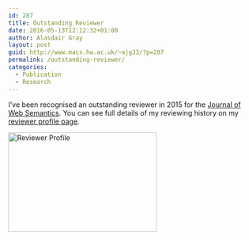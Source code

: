 ```yaml
---
id: 287
title: Outstanding Reviewer
date: 2016-05-13T12:12:32+01:00
author: Alasdair Gray
layout: post
guid: http://www.macs.hw.ac.uk/~ajg33/?p=287
permalink: /outstanding-reviewer/
categories:
  - Publication
  - Research
---
```

I&#8217;ve been recognised an outstanding reviewer in 2015 for the [Journal of Web Semantics](http://www.journals.elsevier.com/journal-of-web-semantics/). You can see full details of my reviewing history on my [reviewer profile page](http://www.reviewerpage.com/Alasdair-J-G-Gray).

[<img class="alignnone size-medium wp-image-289" src="http://www.macs.hw.ac.uk/~ajg33/wp-content/uploads/2016/05/Screen-Shot-2016-05-13-at-12.11.11-300x201.png" alt="Reviewer Profile" width="300" height="201" srcset="https://www.macs.hw.ac.uk/~ajg33/wp-content/uploads/2016/05/Screen-Shot-2016-05-13-at-12.11.11-300x201.png 300w, https://www.macs.hw.ac.uk/~ajg33/wp-content/uploads/2016/05/Screen-Shot-2016-05-13-at-12.11.11-768x515.png 768w, https://www.macs.hw.ac.uk/~ajg33/wp-content/uploads/2016/05/Screen-Shot-2016-05-13-at-12.11.11-1024x686.png 1024w, https://www.macs.hw.ac.uk/~ajg33/wp-content/uploads/2016/05/Screen-Shot-2016-05-13-at-12.11.11-620x415.png 620w, https://www.macs.hw.ac.uk/~ajg33/wp-content/uploads/2016/05/Screen-Shot-2016-05-13-at-12.11.11.png 1212w" sizes="(max-width: 300px) 100vw, 300px" />](http://www.macs.hw.ac.uk/~ajg33/wp-content/uploads/2016/05/Screen-Shot-2016-05-13-at-12.11.11.png)